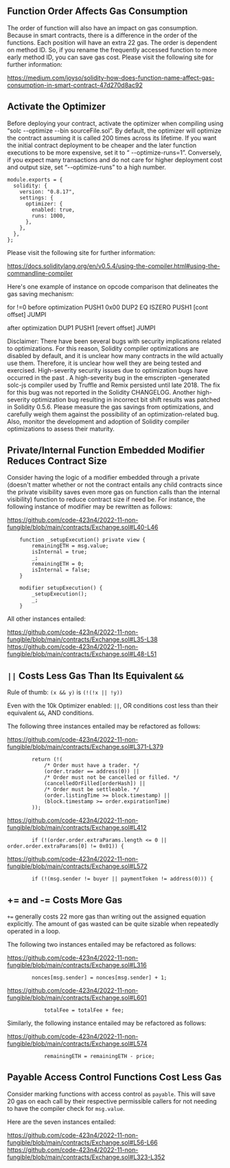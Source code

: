 ## Function Order Affects Gas Consumption
The order of function will also have an impact on gas consumption. Because in smart contracts, there is a difference in the order of the functions. Each position will have an extra 22 gas. The order is dependent on method ID. So, if you rename the frequently accessed function to more early method ID, you can save gas cost. Please visit the following site for further information:

https://medium.com/joyso/solidity-how-does-function-name-affect-gas-consumption-in-smart-contract-47d270d8ac92

## Activate the Optimizer
Before deploying your contract, activate the optimizer when compiling using “solc --optimize --bin sourceFile.sol”. By default, the optimizer will optimize the contract assuming it is called 200 times across its lifetime. If you want the initial contract deployment to be cheaper and the later function executions to be more expensive, set it to “ --optimize-runs=1”. Conversely, if you expect many transactions and do not care for higher deployment cost and output size, set “--optimize-runs” to a high number.

```
module.exports = {
  solidity: {
    version: "0.8.17",
    settings: {
      optimizer: {
        enabled: true,
        runs: 1000,
      },
    },
  },
};
```
Please visit the following site for further information:

https://docs.soliditylang.org/en/v0.5.4/using-the-compiler.html#using-the-commandline-compiler

Here's one example of instance on opcode comparison that delineates the gas saving mechanism:

for !=0 before optimization
PUSH1 0x00
DUP2
EQ
ISZERO
PUSH1 [cont offset]
JUMPI

after optimization
DUP1
PUSH1 [revert offset]
JUMPI

Disclaimer: There have been several bugs with security implications related to optimizations. For this reason, Solidity compiler optimizations are disabled by default, and it is unclear how many contracts in the wild actually use them. Therefore, it is unclear how well they are being tested and exercised. High-severity security issues due to optimization bugs have occurred in the past . A high-severity bug in the emscripten -generated solc-js compiler used by Truffle and Remix persisted until late 2018. The fix for this bug was not reported in the Solidity CHANGELOG. Another high-severity optimization bug resulting in incorrect bit shift results was patched in Solidity 0.5.6. Please measure the gas savings from optimizations, and carefully weigh them against the possibility of an optimization-related bug. Also, monitor the development and adoption of Solidity compiler optimizations to assess their maturity.

 ## Private/Internal Function Embedded Modifier Reduces Contract Size

Consider having the logic of a modifier embedded through a private (doesn't matter whether or not the contract entails any child contracts since the private visibility saves even more gas on function calls than the internal visibility) function to reduce contract size if need be. For instance, the following instance of modifier may be rewritten as follows:

https://github.com/code-423n4/2022-11-non-fungible/blob/main/contracts/Exchange.sol#L40-L46

```
    function _setupExecution() private view {
        remainingETH = msg.value;
        isInternal = true;
        _;
        remainingETH = 0;
        isInternal = false;
    }

    modifier setupExecution() {
        _setupExecution();
        _;
    }
```
All other instances entailed:

https://github.com/code-423n4/2022-11-non-fungible/blob/main/contracts/Exchange.sol#L35-L38
https://github.com/code-423n4/2022-11-non-fungible/blob/main/contracts/Exchange.sol#L48-L51

## `||` Costs Less Gas Than Its Equivalent `&&`
Rule of thumb: `(x && y)` is `(!(!x || !y))`

Even with the 10k Optimizer enabled: `||`, OR conditions cost less than their equivalent `&&`, AND conditions.

The following three instances entailed may be refactored as follows:

https://github.com/code-423n4/2022-11-non-fungible/blob/main/contracts/Exchange.sol#L371-L379

```
        return (!(
            /* Order must have a trader. */
            (order.trader == address(0)) ||
            /* Order must not be cancelled or filled. */
            (cancelledOrFilled[orderHash]) ||
            /* Order must be settleable. */
            (order.listingTime >= block.timestamp) ||
            (block.timestamp >= order.expirationTime)
        ));
```
https://github.com/code-423n4/2022-11-non-fungible/blob/main/contracts/Exchange.sol#L412

```
        if (!(order.order.extraParams.length <= 0 || order.order.extraParams[0] != 0x01)) {
```
https://github.com/code-423n4/2022-11-non-fungible/blob/main/contracts/Exchange.sol#L572

```
        if (!(msg.sender != buyer || paymentToken != address(0))) {
```
## += and -= Costs More Gas
`+=` generally costs 22 more gas than writing out the assigned equation explicitly. The amount of gas wasted can be quite sizable when repeatedly operated in a loop. 

The following two instances entailed may be refactored as follows:

https://github.com/code-423n4/2022-11-non-fungible/blob/main/contracts/Exchange.sol#L316

```
        nonces[msg.sender] = nonces[msg.sender] + 1;
```
https://github.com/code-423n4/2022-11-non-fungible/blob/main/contracts/Exchange.sol#L601

```
            totalFee = totalFee + fee;
```
Similarly, the following instance entailed may be refactored as follows:

https://github.com/code-423n4/2022-11-non-fungible/blob/main/contracts/Exchange.sol#L574

```
            remainingETH = remainingETH - price;
```
## Payable Access Control Functions Cost Less Gas
Consider marking functions with access control as `payable`. This will save 20 gas on each call by their respective permissible callers for not needing to have the compiler check for `msg.value`. 

Here are the seven instances entailed:

https://github.com/code-423n4/2022-11-non-fungible/blob/main/contracts/Exchange.sol#L56-L66
https://github.com/code-423n4/2022-11-non-fungible/blob/main/contracts/Exchange.sol#L323-L352